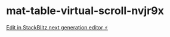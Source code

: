 # mat-table-virtual-scroll-nvjr9x

[Edit in StackBlitz next generation editor ⚡️](https://stackblitz.com/~/github.com/uaman89/mat-table-virtual-scroll-nvjr9x)